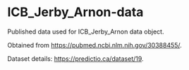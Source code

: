 # ICB_Jerby_Arnon-data

Published data used for ICB_Jerby_Arnon data object.

Obtained from https://pubmed.ncbi.nlm.nih.gov/30388455/.

Dataset details: https://predictio.ca/dataset/19.
